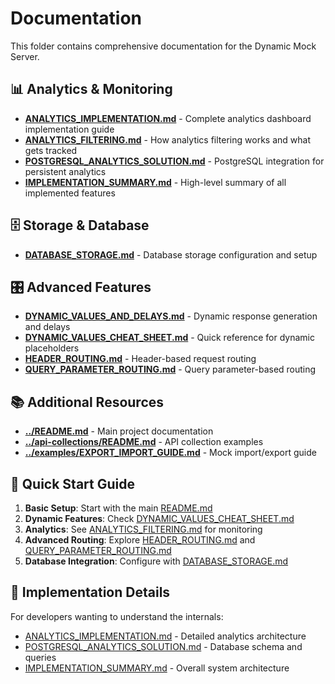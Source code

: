 # Documentation

This folder contains comprehensive documentation for the Dynamic Mock Server.

## 📊 Analytics & Monitoring

- **[ANALYTICS_IMPLEMENTATION.md](./ANALYTICS_IMPLEMENTATION.md)** - Complete analytics dashboard implementation guide
- **[ANALYTICS_FILTERING.md](./ANALYTICS_FILTERING.md)** - How analytics filtering works and what gets tracked
- **[POSTGRESQL_ANALYTICS_SOLUTION.md](./POSTGRESQL_ANALYTICS_SOLUTION.md)** - PostgreSQL integration for persistent analytics
- **[IMPLEMENTATION_SUMMARY.md](./IMPLEMENTATION_SUMMARY.md)** - High-level summary of all implemented features

## 🗄️ Storage & Database

- **[DATABASE_STORAGE.md](./DATABASE_STORAGE.md)** - Database storage configuration and setup

## 🎛️ Advanced Features

- **[DYNAMIC_VALUES_AND_DELAYS.md](./DYNAMIC_VALUES_AND_DELAYS.md)** - Dynamic response generation and delays
- **[DYNAMIC_VALUES_CHEAT_SHEET.md](./DYNAMIC_VALUES_CHEAT_SHEET.md)** - Quick reference for dynamic placeholders
- **[HEADER_ROUTING.md](./HEADER_ROUTING.md)** - Header-based request routing
- **[QUERY_PARAMETER_ROUTING.md](./QUERY_PARAMETER_ROUTING.md)** - Query parameter-based routing

## 📚 Additional Resources

- **[../README.md](../README.md)** - Main project documentation
- **[../api-collections/README.md](../api-collections/README.md)** - API collection examples
- **[../examples/EXPORT_IMPORT_GUIDE.md](../examples/EXPORT_IMPORT_GUIDE.md)** - Mock import/export guide

## 🚀 Quick Start Guide

1. **Basic Setup**: Start with the main [README.md](../README.md)
2. **Dynamic Features**: Check [DYNAMIC_VALUES_CHEAT_SHEET.md](./DYNAMIC_VALUES_CHEAT_SHEET.md)
3. **Analytics**: See [ANALYTICS_FILTERING.md](./ANALYTICS_FILTERING.md) for monitoring
4. **Advanced Routing**: Explore [HEADER_ROUTING.md](./HEADER_ROUTING.md) and [QUERY_PARAMETER_ROUTING.md](./QUERY_PARAMETER_ROUTING.md)
5. **Database Integration**: Configure with [DATABASE_STORAGE.md](./DATABASE_STORAGE.md)

## 🔧 Implementation Details

For developers wanting to understand the internals:
- [ANALYTICS_IMPLEMENTATION.md](./ANALYTICS_IMPLEMENTATION.md) - Detailed analytics architecture
- [POSTGRESQL_ANALYTICS_SOLUTION.md](./POSTGRESQL_ANALYTICS_SOLUTION.md) - Database schema and queries
- [IMPLEMENTATION_SUMMARY.md](./IMPLEMENTATION_SUMMARY.md) - Overall system architecture
